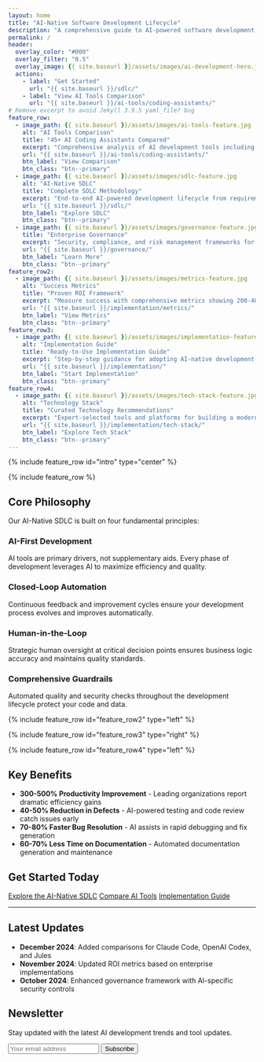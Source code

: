 ```yaml
---
layout: home
title: "AI-Native Software Development Lifecycle"
description: "A comprehensive guide to AI-powered software development, featuring detailed comparisons of AI coding assistants and enterprise implementation strategies"
permalink: /
header:
  overlay_color: "#000"
  overlay_filter: "0.5"
  overlay_image: {{ site.baseurl }}/assets/images/ai-development-hero.jpg
  actions:
    - label: "Get Started"
      url: "{{ site.baseurl }}/sdlc/"
    - label: "View AI Tools Comparison"
      url: "{{ site.baseurl }}/ai-tools/coding-assistants/"
# Remove excerpt to avoid Jekyll 3.9.5 yaml_file? bug
feature_row:
  - image_path: {{ site.baseurl }}/assets/images/ai-tools-feature.jpg
    alt: "AI Tools Comparison"
    title: "45+ AI Coding Assistants Compared"
    excerpt: "Comprehensive analysis of AI development tools including features, pricing, and capabilities."
    url: "{{ site.baseurl }}/ai-tools/coding-assistants/"
    btn_label: "View Comparison"
    btn_class: "btn--primary"
  - image_path: {{ site.baseurl }}/assets/images/sdlc-feature.jpg
    alt: "AI-Native SDLC"
    title: "Complete SDLC Methodology"
    excerpt: "End-to-end AI-powered development lifecycle from requirements to production monitoring."
    url: "{{ site.baseurl }}/sdlc/"
    btn_label: "Explore SDLC"
    btn_class: "btn--primary"
  - image_path: {{ site.baseurl }}/assets/images/governance-feature.jpg
    title: "Enterprise Governance"
    excerpt: "Security, compliance, and risk management frameworks for AI-driven development."
    url: "{{ site.baseurl }}/governance/"
    btn_label: "Learn More"
    btn_class: "btn--primary"
feature_row2:
  - image_path: {{ site.baseurl }}/assets/images/metrics-feature.jpg
    alt: "Success Metrics"
    title: "Proven ROI Framework"
    excerpt: "Measure success with comprehensive metrics showing 200-400% productivity improvements and detailed ROI calculations for AI adoption."
    url: "{{ site.baseurl }}/implementation/metrics/"
    btn_label: "View Metrics"
    btn_class: "btn--primary"
feature_row3:
  - image_path: {{ site.baseurl }}/assets/images/implementation-feature.jpg
    alt: "Implementation Guide"
    title: "Ready-to-Use Implementation Guide"
    excerpt: "Step-by-step guidance for adopting AI-native development practices in your organization, including phased rollout strategies and change management."
    url: "{{ site.baseurl }}/implementation/"
    btn_label: "Start Implementation"
    btn_class: "btn--primary"
feature_row4:
  - image_path: {{ site.baseurl }}/assets/images/tech-stack-feature.jpg
    alt: "Technology Stack"
    title: "Curated Technology Recommendations"
    excerpt: "Expert-selected tools and platforms for building a modern AI-native development environment, from cloud infrastructure to testing frameworks."
    url: "{{ site.baseurl }}/implementation/tech-stack/"
    btn_label: "Explore Tech Stack"
    btn_class: "btn--primary"
---
```


{% include feature_row id="intro" type="center" %}

{% include feature_row %}

## Core Philosophy

Our AI-Native SDLC is built on four fundamental principles:

<div class="feature__wrapper">
  <div class="feature__item">
    <div class="archive__item">
      <div class="archive__item-teaser">
        <i class="fas fa-robot fa-3x"></i>
      </div>
      <div class="archive__item-body">
        <h3 class="archive__item-title">AI-First Development</h3>
        <div class="archive__item-excerpt">
          <p>AI tools are primary drivers, not supplementary aids. Every phase of development leverages AI to maximize efficiency and quality.</p>
        </div>
      </div>
    </div>
  </div>
  <div class="feature__item">
    <div class="archive__item">
      <div class="archive__item-teaser">
        <i class="fas fa-sync-alt fa-3x"></i>
      </div>
      <div class="archive__item-body">
        <h3 class="archive__item-title">Closed-Loop Automation</h3>
        <div class="archive__item-excerpt">
          <p>Continuous feedback and improvement cycles ensure your development process evolves and improves automatically.</p>
        </div>
      </div>
    </div>
  </div>
  <div class="feature__item">
    <div class="archive__item">
      <div class="archive__item-teaser">
        <i class="fas fa-user-check fa-3x"></i>
      </div>
      <div class="archive__item-body">
        <h3 class="archive__item-title">Human-in-the-Loop</h3>
        <div class="archive__item-excerpt">
          <p>Strategic human oversight at critical decision points ensures business logic accuracy and maintains quality standards.</p>
        </div>
      </div>
    </div>
  </div>
  <div class="feature__item">
    <div class="archive__item">
      <div class="archive__item-teaser">
        <i class="fas fa-shield-alt fa-3x"></i>
      </div>
      <div class="archive__item-body">
        <h3 class="archive__item-title">Comprehensive Guardrails</h3>
        <div class="archive__item-excerpt">
          <p>Automated quality and security checks throughout the development lifecycle protect your code and data.</p>
        </div>
      </div>
    </div>
  </div>
</div>

{% include feature_row id="feature_row2" type="left" %}

{% include feature_row id="feature_row3" type="right" %}

{% include feature_row id="feature_row4" type="left" %}

## Key Benefits

- **300-500% Productivity Improvement** - Leading organizations report dramatic efficiency gains
- **40-50% Reduction in Defects** - AI-powered testing and code review catch issues early
- **70-80% Faster Bug Resolution** - AI assists in rapid debugging and fix generation
- **60-70% Less Time on Documentation** - Automated documentation generation and maintenance

## Get Started Today

<div class="text-center">
  <a href="{{ site.baseurl }}/sdlc/" class="btn btn--primary btn--large">Explore the AI-Native SDLC</a>
  <a href="{{ site.baseurl }}/ai-tools/coding-assistants/" class="btn btn--success btn--large">Compare AI Tools</a>
  <a href="{{ site.baseurl }}/implementation/" class="btn btn--info btn--large">Implementation Guide</a>
</div>

---

## Latest Updates

- **December 2024**: Added comparisons for Claude Code, OpenAI Codex, and Jules
- **November 2024**: Updated ROI metrics based on enterprise implementations
- **October 2024**: Enhanced governance framework with AI-specific security controls

## Newsletter

Stay updated with the latest AI development trends and tool updates.

<form action="https://your-newsletter-provider.com/subscribe" method="post" class="newsletter-form">
  <input type="email" name="email" placeholder="Your email address" required>
  <button type="submit" class="btn btn--primary">Subscribe</button>
</form>
